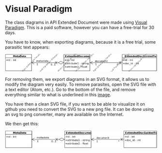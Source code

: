 # Visual Paradigm

The class diagrams in API Extended Document were made using [Visual Paradigm](https://visual-paradigm.com/). 
This is a paid software, however you can have a free-trial for 30 days.

You have to know, when exporting diagrams, because it is a free trial, some parasitic text appears:

![](Visual_Paradigm_Parasite.png)

For removing them, we export diagrams in an SVG format, it allows us to modify the diagram very easily.
To remove parasites, open the SVG file with a text editor (Atom, etc.). Go to the bottom of the file, and remove everything similar to what is underlined in this [image](Visual_Paradigm_Parasite_Remove.png).

You have then a clean SVG file, if you want to be able to visualize it on github you need to convert the SVG to a new png file. It can be done using an svg to png converter, many are available on the Internet.

We then get this:

![](ORM_Example.png)